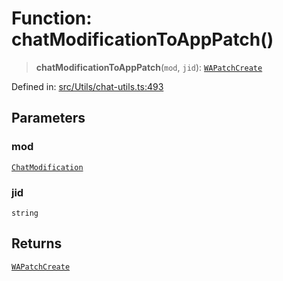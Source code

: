 # Function: chatModificationToAppPatch()

> **chatModificationToAppPatch**(`mod`, `jid`): [`WAPatchCreate`](../type-aliases/WAPatchCreate.md)

Defined in: [src/Utils/chat-utils.ts:493](https://github.com/Fokusdotid/bail/blob/c270ba4454f95d50cec87a9d90b03360fac7058e/src/Utils/chat-utils.ts#L493)

## Parameters

### mod

[`ChatModification`](../type-aliases/ChatModification.md)

### jid

`string`

## Returns

[`WAPatchCreate`](../type-aliases/WAPatchCreate.md)
